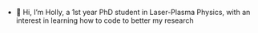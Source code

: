 - 👋 Hi, I’m Holly, a 1st year PhD student in Laser-Plasma Physics, with an interest in learning how to code to better my research 
 



<!---
HollyHuddle/HollyHuddle is a ✨ special ✨ repository because its `README.md` (this file) appears on your GitHub profile.
You can click the Preview link to take a look at your changes.
--->

